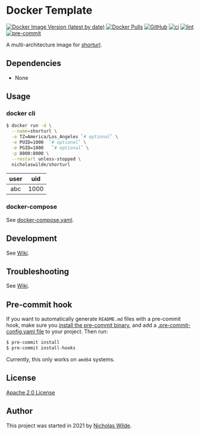 # Docker Template
[![Docker Image Version (latest by date)](https://img.shields.io/docker/v/nicholaswilde/shorturl)](https://hub.docker.com/r/nicholaswilde/shorturl)
[![Docker Pulls](https://img.shields.io/docker/pulls/nicholaswilde/shorturl)](https://hub.docker.com/r/nicholaswilde/shorturl)
[![GitHub](https://img.shields.io/github/license/nicholaswilde/docker-shorturl)](./LICENSE)
[![ci](https://github.com/nicholaswilde/docker-shorturl/workflows/ci/badge.svg)](https://github.com/nicholaswilde/docker-shorturl/actions?query=workflow%3Aci)
[![lint](https://github.com/nicholaswilde/docker-shorturl/workflows/lint/badge.svg?branch=main)](https://github.com/nicholaswilde/docker-shorturl/actions?query=workflow%3Alint)
[![pre-commit](https://img.shields.io/badge/pre--commit-enabled-brightgreen?logo=pre-commit&logoColor=white)](https://github.com/pre-commit/pre-commit)

A multi-architecture image for [shorturl](https://github.com/prologic/shorturl).

## Dependencies

* None

## Usage
### docker cli

```bash
$ docker run -d \
  --name=shorturl \
  -e TZ=America/Los_Angeles `# optional` \
  -e PUID=1000  `# optional` \
  -e PGID=1000   `# optional` \
  -p 8000:8000 \
  --restart unless-stopped \
  nicholaswilde/shorturl
```

|   user   | uid |
|:--------:|:---:|
| abc | 1000 |

### docker-compose

See [docker-compose.yaml](./docker-compose.yaml).

## Development

See [Wiki](https://github.com/nicholaswilde/docker-template/wiki/Development).

## Troubleshooting

See [Wiki](https://github.com/nicholaswilde/docker-template/wiki/Troubleshooting).

## Pre-commit hook

If you want to automatically generate `README.md` files with a pre-commit hook, make sure you
[install the pre-commit binary](https://pre-commit.com/#install), and add a [.pre-commit-config.yaml file](./.pre-commit-config.yaml)
to your project. Then run:

```bash
$ pre-commit install
$ pre-commit install-hooks
```
Currently, this only works on `amd64` systems.

## License

[Apache 2.0 License](./LICENSE)

## Author
This project was started in 2021 by [Nicholas Wilde](https://github.com/nicholaswilde/).

